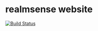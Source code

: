 # realmsense website

[![Build Status](https://drone.extacy.cc/api/badges/realmsense/website/status.svg)](https://drone.extacy.cc/realmsense/website)